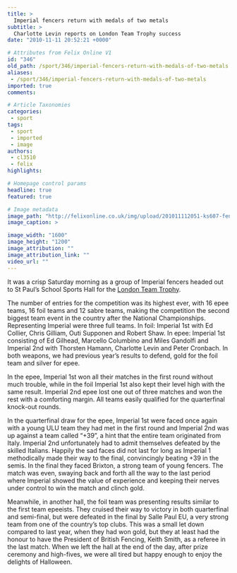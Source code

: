 ```yaml
---
title: >
  Imperial fencers return with medals of two metals
subtitle: >
  Charlotte Levin reports on London Team Trophy success
date: "2010-11-11 20:52:21 +0000"

# Attributes from Felix Online V1
id: "346"
old_path: /sport/346/imperial-fencers-return-with-medals-of-two-metals
aliases:
 - /sport/346/imperial-fencers-return-with-medals-of-two-metals
imported: true
comments:

# Article Taxonomies
categories:
 - sport
tags:
 - sport
 - imported
 - image
authors:
 - cl3510
 - felix
highlights:

# Homepage control params
headline: true
featured: true

# Image metadata
image_path: "http://felixonline.co.uk/img/upload/201011112051-ks607-fencingf.jpg"
image_caption: >

image_width: "1600"
image_height: "1200"
image_attribution: ""
image_attribution_link: ""
video_url: ""
---
```


It was a crisp Saturday morning as a group of Imperial fencers headed out to St Paul’s School Sports Hall for the [London Team Trophy](http://www.londonteamtrophy.ulufencing.net/cgi-bin/index.pl).

The number of entries for the competition was its highest ever, with 16 epee teams, 16 foil teams and 12 sabre teams, making the competition the second biggest team event in the country after the National Championships. Representing Imperial were three full teams. In foil: Imperial 1st with Ed Collier, Chris Gilliam, Outi Supponen and Robert Shaw. In epee: Imperial 1st consisting of Ed Gilhead, Marcello Columbino and Miles Gandolfi and Imperial 2nd with Thorsten Hamann, Charlotte Levin and Peter Cronbach. In both weapons, we had previous year’s results to defend, gold for the foil team and silver for epee.

In the epee, Imperial 1st won all their matches in the first round without much trouble, while in the foil Imperial 1st also kept their level high with the same result. Imperial 2nd epee lost one out of three matches and won the rest with a comforting margin. All teams easily qualified for the quarterfinal knock-out rounds.

In the quarterfinal draw for the epee, Imperial 1st were faced once again with a young ULU team they had met in the first round and Imperial 2nd was up against a team called “+39”, a hint that the entire team originated from Italy. Imperial 2nd unfortunately had to admit themselves defeated by the skilled Italians. Happily the sad faces did not last for long as Imperial 1 methodically made their way to the final, convincingly beating +39 in the semis. In the final they faced Brixton, a strong team of young fencers. The match was even, swaying back and forth all the way to the last period where Imperial showed the value of experience and keeping their nerves under control to win the match and clinch gold.

Meanwhile, in another hall, the foil team was presenting results similar to the first team epeeists. They cruised their way to victory in both quarterfinal and semi-final, but were defeated in the final by Salle Paul EU, a very strong team from one of the country’s top clubs. This was a small let down compared to last year, when they had won gold, but they at least had the honour to have the President of British Fencing, Keith Smith, as a referee in the last match. When we left the hall at the end of the day, after prize ceremony and high-fives, we were all tired but happy enough to enjoy the delights of Halloween.
